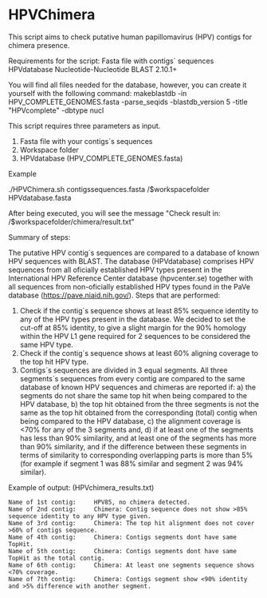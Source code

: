 # HPVChimera

This script aims to check putative human papillomavirus (HPV) contigs for chimera presence.

Requirements for the script:
    Fasta file with contigs´ sequences
    HPVdatabase
    Nucleotide-Nucleotide BLAST 2.10.1+

You will find all files needed for the database, however, you can create it yourself with the following command:
    makeblastdb -in HPV_COMPLETE_GENOMES.fasta -parse_seqids -blastdb_version 5  -title "HPVcomplete" -dbtype nucl

This script requires three parameters as input.
1. Fasta file with your contigs´s sequences
2. Workspace folder
3. HPVdatabase (HPV_COMPLETE_GENOMES.fasta)

Example

./HPVChimera.sh contigssequences.fasta /$workspacefolder HPVdatabase.fasta

After being executed, you will see the message "Check result in: /$workspacefolder/chimera/result.txt"

Summary of steps:

The putative HPV contig´s sequences are compared to a database of known HPV sequences with BLAST.
The database (HPVdatabase) comprises HPV sequences from all oficially established HPV types present in the International HPV Reference Center database (hpvcenter.se) together with all sequences from non-oficially established HPV types found in the PaVe database (https://pave.niaid.nih.gov/).
Steps that are performed:
1. Check if the contig´s sequence shows at least 85% sequence identity to any of the HPV types present in the database. We decided to set the cut-off at 85% identity, to give a slight margin for the 90% homology within the HPV L1 gene required for 2 sequences to be considered the same HPV type. 
2. Check if the contig´s sequence shows at least 60% aligning coverage to the top hit HPV type.
3. Contigs´s sequences are divided in 3 equal segments. All three segments´s sequences from every contig are compared to the same database of known HPV sequences and chimeras are reported if: a) the segments do not share the same top hit when being compared to the HPV database,  b) the top hit obtained from the three segments is not the same as the top hit obtained from the corresponding (total) contig when being compared to the HPV database, c) the alignment coverage is <70% for any of the 3 segments and, d) if at least one of the segments has less than 90% similarity, and at least one of the segments has more than 90% similarity, and if the difference between these segments in terms of similarity to corresponding overlapping parts is more than 5% (for example if segment 1 was 88% similar and segment 2 was 94% similar).



Example of output: (HPVchimera_results.txt)

    Name of 1st contig:     HPV85, no chimera detected. 
    Name of 2nd contig:     Chimera: Contig sequence does not show >85% sequence identity to any HPV type given.
    Name of 3rd contig:     Chimera: The top hit alignment does not cover >60% of contigs sequence.
    Name of 4th contig:     Chimera: Contigs segments dont have same TopHit.
    Name of 5th contig:     Chimera: Contigs segments dont have same TopHit as the total contig.
    Name of 6th contig:     Chimera: At least one segments sequence shows <70% coverage.
    Name of 7th contig:     Chimera: Contigs segment show <90% identity and >5% difference with another segment.
